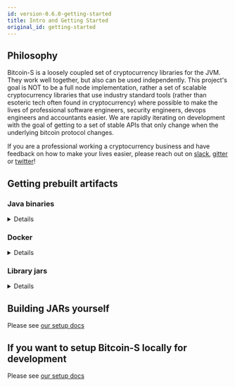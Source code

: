 ```yaml
---
id: version-0.6.0-getting-started
title: Intro and Getting Started
original_id: getting-started
---
```


## Philosophy

Bitcoin-S is a loosely coupled set of cryptocurrency libraries for the JVM. They work well together, but also can be used
independently. This project's goal is NOT to be a full node implementation, rather a set of scalable cryptocurrency libraries
that use industry standard tools (rather than esoteric tech often found in cryptocurrency) where possible to make the lives of professional
software engineers, security engineers, devops engineers and accountants easier.
We are rapidly iterating on development with the goal of getting to a set of stable APIs that only change when the underlying bitcoin protocol changes.

If you are a professional working a cryptocurrency business and
have feedback on how to make your lives easier, please reach out on [slack](https://join.slack.com/t/suredbits/shared_invite/zt-eavycu0x-WQL7XOakzQo8tAy7jHHZUw),
[gitter](https://gitter.im/bitcoin-s-core/) or [twitter](https://twitter.com/Chris_Stewart_5/)!

## Getting prebuilt artifacts

### Java binaries

<details>
Please download these from our latest [release on github](https://github.com/bitcoin-s/bitcoin-s/releases/tag/v0.5.0)

</details>

### Docker

<details>
We publish docker images to docker hub on every PR merge and tag on github.
You can obtain the images for both the app server and oracle server on these
docker hub repos

[bitcoin-s-server docker hub repo](https://hub.docker.com/r/bitcoinscala/bitcoin-s-server/tags?page=1&ordering=last_updated)

[bitcoin-s-oracle-server docker hub repo](https://hub.docker.com/r/bitcoinscala/bitcoin-s-oracle-server/tags?page=1&ordering=last_updated)
</details>

### Library jars

<details>
Add this to your `build.sbt`:

```scala


libraryDependencies += "org.bitcoin-s" %% "bitcoin-s-bitcoind-rpc" % "0.5.0"

libraryDependencies += "org.bitcoin-s" %% "bitcoin-s-core" % "0.5.0"

libraryDependencies += "org.bitcoin-s" %% "bitcoin-s-chain" % "0.5.0"

libraryDependencies += "org.bitcoin-s" %% "bitcoin-s-dlc-oracle" % "0.5.0"

libraryDependencies += "org.bitcoin-s" %% "bitcoin-s-eclair-rpc" % "0.5.0"

libraryDependencies += "org.bitcoin-s" %% "bitcoin-s-fee-provider" % "0.5.0"

libraryDependencies += "org.bitcoin-s" %% "bitcoin-s-key-manager" % "0.5.0"

libraryDependencies += "org.bitcoin-s" %% "bitcoin-s-lnd-rpc" % "0.5.0"

libraryDependencies += "org.bitcoin-s" %% "bitcoin-s-node" % "0.5.0"

libraryDependencies += "org.bitcoin-s" %% "bitcoin-s-oracle-explorer-client" % "0.5.0"

libraryDependencies +="org.bitcoin-s" % "bitcoin-s-secp256k1jni" % "0.5.0"

libraryDependencies += "org.bitcoin-s" %% "bitcoin-s-testkit-core" % "0.5.0"

libraryDependencies += "org.bitcoin-s" %% "bitcoin-s-testkit" % "0.5.0"

libraryDependencies += "org.bitcoin-s" %% "bitcoin-s-wallet" % "0.5.0"

libraryDependencies += "org.bitcoin-s" %% "bitcoin-s-zmq" % "0.5.0"

```


### Nightly builds

You can also run on the bleeding edge of Bitcoin-S, by
adding a snapshot build to your `build.sbt`. The most
recent snapshot published is `0.0.0-2781-02c45059-20210507-1710-SNAPSHOT`.



To fetch snapshots, you will need to add the correct
resolver in your `build.sbt`:

```sbt
resolvers += Resolver.sonatypeRepo("snapshots")
```

The official maven repo for releases is

https://repo1.maven.org/maven2/org/bitcoin-s/

The repo for snapshots, which are published after everytime something is merged to master:

https://oss.sonatype.org/content/repositories/snapshots/org/bitcoin-s/

</details>

## Building JARs yourself

Please see [our setup docs](getting-setup)

## If you want to setup Bitcoin-S locally for development

Please see [our setup docs](getting-setup)


